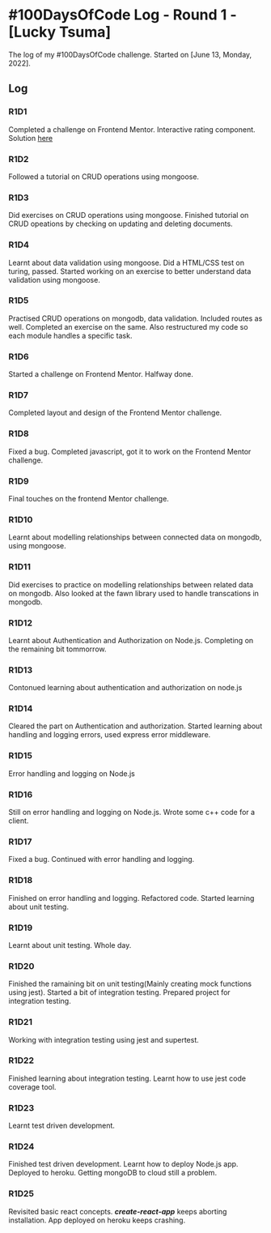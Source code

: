 # #100DaysOfCode Log - Round 1 - [Lucky Tsuma]

The log of my #100DaysOfCode challenge. Started on [June 13, Monday, 2022].

## Log

### R1D1 
Completed a challenge on Frontend Mentor. Interactive rating component. Solution [here](https://rating-component-lucky.netlify.app/)

### R1D2
Followed a tutorial on CRUD operations using mongoose. 

### R1D3
Did exercises on CRUD operations using mongoose. Finished tutorial on CRUD opeations by checking on updating and deleting documents.

### R1D4
Learnt about data validation using mongoose. Did a HTML/CSS test on turing, passed. Started working on an exercise to better understand data validation using mongoose.

### R1D5
Practised CRUD operations on mongodb, data validation. Included routes as well. Completed an exercise on the same. Also restructured my code so each module handles a specific task.

### R1D6
Started a challenge on Frontend Mentor. Halfway done.


### R1D7
Completed layout and design of the Frontend Mentor challenge.


### R1D8
Fixed a bug. Completed javascript, got it to work on the Frontend Mentor challenge.


### R1D9
Final touches on the frontend Mentor challenge.

### R1D10
Learnt about modelling relationships between connected data on mongodb, using mongoose.

### R1D11
Did exercises to practice on modelling relationships between related data on mongodb. Also looked at the fawn library used to handle transcations in mongodb.


### R1D12
Learnt about Authentication and Authorization on Node.js. Completing on the remaining bit tommorrow.


### R1D13
Contonued learning about authentication and authorization on node.js


### R1D14
Cleared the part on Authentication and authorization. Started learning about handling and logging errors, used express error middleware.


### R1D15
Error handling and logging on Node.js


### R1D16
Still on error handling and logging on Node.js. Wrote some c++ code for a client.

### R1D17
Fixed a bug. Continued with error handling and logging.

### R1D18
Finished on error handling and logging. Refactored code. Started learning about unit testing.

### R1D19
Learnt about unit testing. Whole day.

### R1D20
Finished the ramaining bit on unit testing(Mainly creating mock functions using jest). Started a bit of integration testing. Prepared project for integration testing.

### R1D21
Working with integration testing using jest and supertest.

### R1D22
Finished learning about integration testing. Learnt how to use jest code coverage tool.

### R1D23
Learnt test driven development.

### R1D24
Finished test driven development. Learnt how to deploy Node.js app. Deployed to heroku. Getting mongoDB to cloud still a problem.

### R1D25
Revisited basic react concepts. ***create-react-app*** keeps aborting installation. App deployed on heroku keeps crashing.




